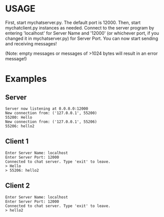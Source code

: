 # USAGE
First, start mychatserver.py. The default port is 12000. Then, start mychatclient.py instances as needed. Connect to the server program by entering 'localhost' for Server Name and '12000' (or whichever port, if you changed it in mychatserver.py) for Server Port. You can now start sending and receiving messages!

(Note: empty messages or messages of >1024 bytes will result in an error message!)

# Examples
## Server
    Server now listening at 0.0.0.0:12000
    New connection from: ('127.0.0.1', 55200)
    55200: Hello
    New connection from: ('127.0.0.1', 55206)
    55206: hello2

## Client 1
    Enter Server Name: localhost
    Enter Server Port: 12000
    Connected to chat server. Type 'exit' to leave.
    > Hello
    > 55206: hello2

## Client 2
    Enter Server Name: localhost
    Enter Server Port: 12000
    Connected to chat server. Type 'exit' to leave.
    > hello2
